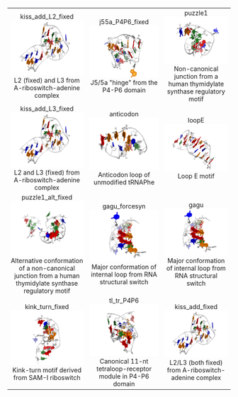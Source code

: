 <table>
	<tr>
		<td align="center">kiss_add_L2_fixed<br /><img src=kiss_add_L2_fixed_NATIVE_1y26_RNA.png /><br />L2 (fixed) and L3 from A-riboswitch-adenine complex</td>
		<td align="center">j55a_P4P6_fixed<br /><img src=j55a_P4P6_fixed_NATIVE_2r8s_RNA.png /><br />J5/5a "hinge" from the P4-P6 domain</td>
		<td align="center">puzzle1<br /><img src=puzzle1_NATIVE_3mei_with_symm_RNA.png /><br />Non-canonical junction from a human thymidylate synthase regulatory motif</td>
</tr>
	<tr>
		<td align="center">kiss_add_L3_fixed<br /><img src=kiss_add_L3_fixed_NATIVE_1y26_RNA.png /><br />L2 and L3 (fixed) from A-riboswitch-adenine complex</td>
		<td align="center">anticodon<br /><img src=anticodon_NATIVE_3l0u_RNA.png /><br />Anticodon loop of unmodified tRNAPhe</td>
		<td align="center">loopE<br /><img src=loopE_NATIVE_354d_RNA.png /><br />Loop E motif</td>
</tr>
	<tr>
		<td align="center">puzzle1_alt_fixed<br /><img src=puzzle1_alt_fixed_NATIVE_3mei_with_symm_RNA.png /><br />Alternative conformation of a non-canonical junction from a human thymidylate synthase regulatory motif</td>
		<td align="center">gagu_forcesyn<br /><img src=gagu_forcesyn_NATIVE_2lx1_RNA.png /><br />Major conformation of internal loop from RNA structural switch</td>
		<td align="center">gagu<br /><img src=gagu_NATIVE_2lx1_RNA.png /><br />Major conformation of internal loop from RNA structural switch</td>
</tr>
	<tr>
		<td align="center">kink_turn_fixed<br /><img src=kink_turn_fixed_NATIVE_2gis_RNA.png /><br />Kink-turn motif derived from SAM-I riboswitch</td>
		<td align="center">tl_tr_P4P6<br /><img src=tl_tr_P4P6_NATIVE_2r8s_RNA.png /><br />Canonical 11-nt tetraloop-receptor module in P4-P6 domain</td>
		<td align="center">kiss_add_fixed<br /><img src=kiss_add_fixed_NATIVE_1y26_RNA.png /><br />L2/L3 (both fixed) from A-riboswitch-adenine complex</td>
</tr>
</table>
